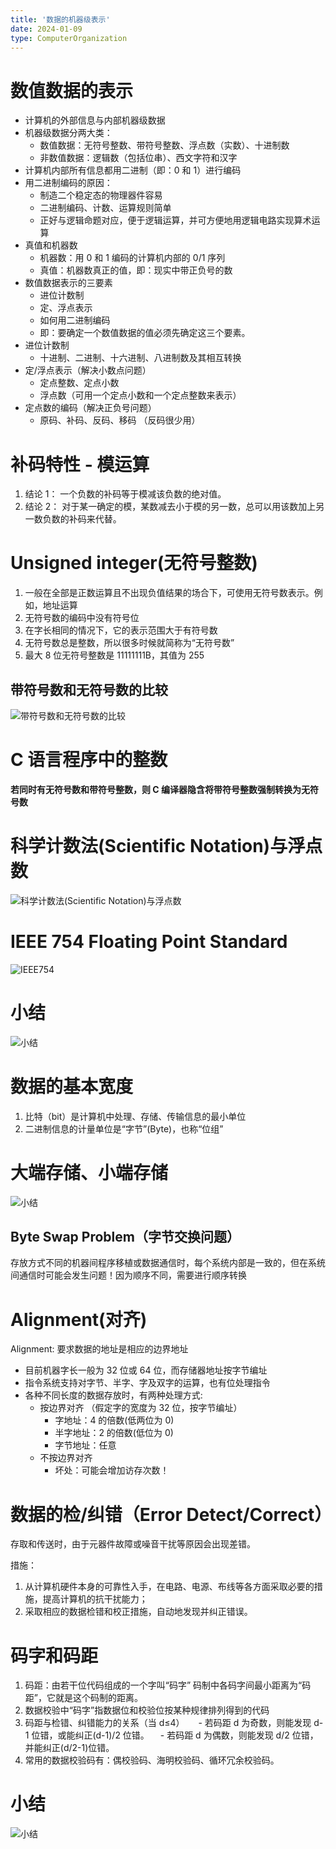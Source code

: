 ```yaml
---
title: '数据的机器级表示'
date: 2024-01-09
type: ComputerOrganization
---
```


# 数值数据的表示

- 计算机的外部信息与内部机器级数据
- 机器级数据分两大类：
  - 数值数据：无符号整数、带符号整数、浮点数（实数）、十进制数
  - 非数值数据：逻辑数（包括位串）、西文字符和汉字
- 计算机内部所有信息都用二进制（即：0 和 1）进行编码
- 用二进制编码的原因：
  - 制造二个稳定态的物理器件容易
  - 二进制编码、计数、运算规则简单
  - 正好与逻辑命题对应，便于逻辑运算，并可方便地用逻辑电路实现算术运算
- 真值和机器数
  - 机器数：用 0 和 1 编码的计算机内部的 0/1 序列
  - 真值：机器数真正的值，即：现实中带正负号的数
- 数值数据表示的三要素
  - 进位计数制
  - 定、浮点表示
  - 如何用二进制编码
  - 即：要确定一个数值数据的值必须先确定这三个要素。
- 进位计数制
  - 十进制、二进制、十六进制、八进制数及其相互转换
- 定/浮点表示（解决小数点问题）
  - 定点整数、定点小数
  - 浮点数（可用一个定点小数和一个定点整数来表示）
- 定点数的编码（解决正负号问题）
  - 原码、补码、反码、移码 （反码很少用）

# 补码特性 - 模运算

1. 结论 1： 一个负数的补码等于模减该负数的绝对值。
2. 结论 2： 对于某一确定的模，某数减去小于模的另一数，总可以用该数加上另一数负数的补码来代替。

# Unsigned integer(无符号整数)

1. 一般在全部是正数运算且不出现负值结果的场合下，可使用无符号数表示。例如，地址运算
2. 无符号数的编码中没有符号位
3. 在字长相同的情况下，它的表示范围大于有符号数
4. 无符号数总是整数，所以很多时候就简称为“无符号数”
5. 最大 8 位无符号整数是 11111111B，其值为 255

## 带符号数和无符号数的比较

![带符号数和无符号数的比较](/public/images/computer-organization/02/data1.png)

# C 语言程序中的整数

**若同时有无符号数和带符号整数，则 C 编译器隐含将带符号整数强制转换为无符号数**

# 科学计数法(Scientific Notation)与浮点数

![科学计数法(Scientific Notation)与浮点数](/public/images/computer-organization/02/data2.png)

# IEEE 754 Floating Point Standard

![IEEE754](/public/images/computer-organization/02/data3.png)

# 小结

![小结](/public/images/computer-organization/02/data4.png)

# 数据的基本宽度

1. 比特（bit）是计算机中处理、存储、传输信息的最小单位
2. 二进制信息的计量单位是“字节”(Byte)，也称“位组”

# 大端存储、小端存储

![小结](/public/images/computer-organization/02/data5.png)

## Byte Swap Problem（字节交换问题）

存放方式不同的机器间程序移植或数据通信时，每个系统内部是一致的，但在系统间通信时可能会发生问题！因为顺序不同，需要进行顺序转换

# Alignment(对齐)

Alignment: 要求数据的地址是相应的边界地址

- 目前机器字长一般为 32 位或 64 位，而存储器地址按字节编址
- 指令系统支持对字节、半字、字及双字的运算，也有位处理指令
- 各种不同长度的数据存放时，有两种处理方式:
  - 按边界对齐 （假定字的宽度为 32 位，按字节编址）
    - 字地址：4 的倍数(低两位为 0)
    - 半字地址：2 的倍数(低位为 0)
    - 字节地址：任意
  - 不按边界对齐
    - 坏处：可能会增加访存次数！

# 数据的检/纠错（Error Detect/Correct）

存取和传送时，由于元器件故障或噪音干扰等原因会出现差错。

措施：

1. 从计算机硬件本身的可靠性入手，在电路、电源、布线等各方面采取必要的措施，提高计算机的抗干扰能力；
2. 采取相应的数据检错和校正措施，自动地发现并纠正错误。

# 码字和码距

1. 码距：由若干位代码组成的一个字叫“码字” 码制中各码字间最小距离为“码距”，它就是这个码制的距离。
2. 数据校验中“码字”指数据位和校验位按某种规律排列得到的代码
3. 码距与检错、纠错能力的关系（当 d≤4）
   　 - 若码距 d 为奇数，则能发现 d-1 位错，或能纠正(d-1)/2 位错。
   　- 若码距 d 为偶数，则能发现 d/2 位错，并能纠正(d/2-1)位错。
4. 常用的数据校验码有：偶校验码、海明校验码、循环冗余校验码。

# 小结

![小结](/public/images/computer-organization/02/data6.png)
